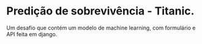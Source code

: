 # Predição de sobrevivência - Titanic.
Um desafio que contém um modelo de machine learning, com formulário e API feita em django.
